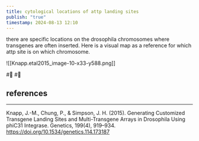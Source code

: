 ```yaml
---
title: cytological locations of attp landing sites
publish: "true"
timestamp: 2024-08-13 12:10
---
```

there are specific locations on the drosophila chromosomes where transgenes are often inserted. Here is a visual map as a reference for which attp site is on which chromosome. 

![[Knapp.etal2015_image-10-x33-y588.png]]

#🐛 #🌱 
## references
---
Knapp, J.-M., Chung, P., & Simpson, J. H. (2015). Generating Customized Transgene Landing Sites and Multi-Transgene Arrays in Drosophila Using phiC31 Integrase. Genetics, 199(4), 919–934. https://doi.org/10.1534/genetics.114.173187
